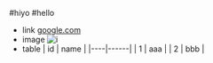 #hiyo
#hello
* link
[google.com](google.com)
* image
![i](http://finfra.com/f/f.png)
* table
| id | name |
|----|------|
| 1  | aaa  |
| 2  | bbb  |
